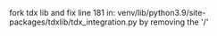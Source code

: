 fork tdx lib and fix line 181 in:
venv/lib/python3.9/site-packages/tdxlib/tdx_integration.py
by removing the '/'